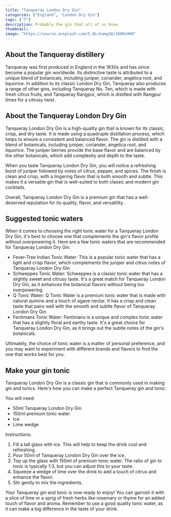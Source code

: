 ```yaml
---
title: "Tanqueray London Dry Gin"
categories: ["England", "London Dry Gin"]
tags: ["T"]
description: Probably the gin that all of us know
thumbnail: 
image: "https://source.unsplash.com/5_0Lckamg38/1600x900"
---
```


## About the Tanqueray distillery

Tanqueray was first produced in England in the 1830s and has since become a popular gin worldwide. Its distinctive taste is attributed to a unique blend of botanicals, including juniper, coriander, angelica root, and liquorice. In addition to its classic London Dry Gin, Tanqueray also produces a range of other gins, including Tanqueray No. Ten, which is made with fresh citrus fruits, and Tanqueray Rangpur, which is distilled with Rangpur limes for a citrusy twist.


## About the Tanqueray London Dry Gin

Tanqueray London Dry Gin is a high-quality gin that is known for its classic, crisp, and dry taste. It is made using a quadruple distillation process, which helps to ensure a consistent and balanced flavor. The gin is distilled with a blend of botanicals, including juniper, coriander, angelica root, and liquorice. The juniper berries provide the base flavor and are balanced by the other botanicals, which add complexity and depth to the taste.

When you taste Tanqueray London Dry Gin, you will notice a refreshing burst of juniper followed by notes of citrus, pepper, and spices. The finish is clean and crisp, with a lingering flavor that is both smooth and subtle. This makes it a versatile gin that is well-suited to both classic and modern gin cocktails.

Overall, Tanqueray London Dry Gin is a premium gin that has a well-deserved reputation for its quality, flavor, and versatility.

## Suggested tonic waters

When it comes to choosing the right tonic water for a Tanqueray London Dry Gin, it's best to choose one that complements the gin's flavor profile without overpowering it. Here are a few tonic waters that are recommended for Tanqueray London Dry Gin:

- Fever-Tree Indian Tonic Water: This is a popular tonic water that has a light and crisp flavor, which complements the juniper and citrus notes of Tanqueray London Dry Gin.
- Schweppes Tonic Water: Schweppes is a classic tonic water that has a slightly sweet and citrusy taste. It's a great match for Tanqueray London Dry Gin, as it enhances the botanical flavors without being too overpowering.
- Q Tonic Water: Q Tonic Water is a premium tonic water that is made with natural quinine and a touch of agave nectar. It has a crisp and clean taste that pairs well with the smooth and subtle flavor of Tanqueray London Dry Gin.
- Fentimans Tonic Water: Fentimans is a unique and complex tonic water that has a slightly floral and earthy taste. It's a great choice for Tanqueray London Dry Gin, as it brings out the subtle notes of the gin's botanicals.

Ultimately, the choice of tonic water is a matter of personal preference, and you may want to experiment with different brands and flavors to find the one that works best for you.

## Make your gin tonic

Tanqueray London Dry Gin is a classic gin that is commonly used in making gin and tonics. Here's how you can make a perfect Tanqueray gin and tonic:

You will need:

- 50ml Tanqueray London Dry Gin
- 150ml premium tonic water
- Ice
- Lime wedge

Instructions:

1. Fill a tall glass with ice. This will help to keep the drink cool and refreshing.
2. Pour 50ml of Tanqueray London Dry Gin over the ice.
3. Top up the glass with 150ml of premium tonic water. The ratio of gin to tonic is typically 1:3, but you can adjust this to your taste.
4. Squeeze a wedge of lime over the drink to add a touch of citrus and enhance the flavor.
5. Stir gently to mix the ingredients.

Your Tanqueray gin and tonic is now ready to enjoy! You can garnish it with a slice of lime or a sprig of fresh herbs like rosemary or thyme for an added touch of flavor and aroma. Remember to use a good quality tonic water, as it can make a big difference in the taste of your drink.
